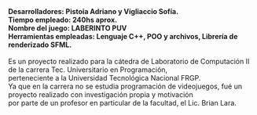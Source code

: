 <b>
  Desarrolladores:  Pistoia Adriano y Vigliaccio Sofía. <br>
  Tiempo empleado:  240hs aprox.                        <br>
  Nombre del juego: LABERINTO PUV                       <br>
  Herramientas empleadas: Lenguaje C++, POO y archivos, Librería de renderizado SFML.
</b>
<br><br>
Es un proyecto realizado para la cátedra de Laboratorio de Computación II de la carrera Tec. Universitario en Programación, <br>
perteneciente a la Universidad Tecnológica Nacional FRGP. <br>
Ya que en la carrera no se estudia programación de videojuegos, fué un proyecto realizado con investigación propia y motivación <br>
por parte de un profesor en particular de la facultad, el Lic. Brian Lara. <br>
